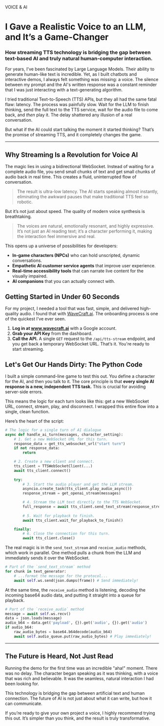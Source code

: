 VOICE & AI
# I Gave a Realistic Voice to an LLM, and It’s a Game-Changer
### How streaming TTS technology is bridging the gap between text-based AI and truly natural human-computer interaction.

For years, I've been fascinated by Large Language Models. Their ability to generate human-like text is incredible. Yet, as I built chatbots and interactive demos, I always felt something was missing: a voice. The silence between my prompt and the AI's written response was a constant reminder that I was just interacting with a text-generating algorithm.

I tried traditional Text-to-Speech (TTS) APIs, but they all had the same fatal flaw: latency. The process was painfully slow. Wait for the LLM to finish thinking, send the full text to the TTS service, wait for the audio file to come back, and *then* play it. The delay shattered any illusion of a real conversation.

But what if the AI could start talking the moment it started thinking? That’s the promise of streaming TTS, and it completely changes the game.

***

## Why Streaming Is a Revolution for Voice AI

The magic lies in using a bidirectional WebSocket. Instead of waiting for a complete audio file, you send small chunks of text and get small chunks of audio back in real time. This creates a fluid, uninterrupted flow of conversation.

> The result is ultra-low latency. The AI starts speaking almost instantly, eliminating the awkward pauses that make traditional TTS feel so robotic.

But it’s not just about speed. The quality of modern voice synthesis is breathtaking.

> The voices are natural, emotionally resonant, and highly expressive. It’s not just an AI reading text; it’s a character performing it, making the interaction feel immersive and real.

This opens up a universe of possibilities for developers:
*   **In-game characters (NPCs)** who can hold unscripted, dynamic conversations.
*   **Empathetic AI customer service agents** that improve user experience.
*   **Real-time accessibility tools** that can narrate live content for the visually impaired.
*   **AI companions** that you can actually connect with.

## Getting Started in Under 60 Seconds

For my project, I needed a tool that was fast, simple, and delivered high-quality audio. I found that with [WaveCraft.ai](https://www.wavecraft.ai). The onboarding process is one of the quickest I've ever seen.

1.  **Log in at www.wavecraft.ai** with a Google account.
2.  **Grab your API Key** from the dashboard.
3.  **Call the API.** A single `GET` request to the `/api/tts-stream` endpoint, and you get back a temporary WebSocket URL. That’s it. You're ready to start streaming.

## Let's Get Our Hands Dirty: The Python Code

I built a simple command-line game to test this out. You define a character for the AI, and then you talk to it. The core principle is that **every single AI response is a new, independent TTS task.** This is crucial for avoiding server-side errors.

This means the logic for each turn looks like this: get a new WebSocket URL, connect, stream, play, and disconnect. I wrapped this entire flow into a single, clean function.

Here’s the heart of the script:

```python
# The logic for a single turn of AI dialogue
async def handle_ai_turn(messages, character_setting):
    # 1. Get a new WebSocket URL for this turn.
    response_data = get_tts_websocket_url("start turn")
    if not response_data:
        return

    # 2. Create a new client and connect.
    tts_client = TTSWebSocketClient(...)
    await tts_client.connect()
    
    try:
        # 3. Start the audio player and get the LLM stream.
        asyncio.create_task(tts_client.play_audio_async())
        response_stream = get_openai_stream(messages)

        # 4. Stream the LLM text directly to the TTS WebSocket.
        full_response = await tts_client.send_text_stream(response_stream)
        
        # 5. Wait for playback to finish.
        await tts_client.wait_for_playback_to_finish()

    finally:
        # 6. Close the connection for this turn.
        await tts_client.close()
```

The real magic is in the `send_text_stream` and `receive_audio` methods, which work in parallel. One method pulls a chunk from the LLM and immediately sends it over the WebSocket.

```python
# Part of the `send_text_stream` method
for chunk in text_generator:
    # ...format the message for the protocol...
    await self.ws.send(json.dumps(frame)) # Send immediately!
```

At the same time, the `receive_audio` method is listening, decoding the incoming base64 audio data, and putting it straight into a queue for playback.

```python
# Part of the `receive_audio` method
message = await self.ws.recv()
data = json.loads(message)
audio_b64 = data.get('payload', {}).get('audio', {}).get('audio')
if audio_b64:
    raw_audio_bytes = base64.b64decode(audio_b64)
    await self.audio_queue.put(raw_audio_bytes) # Play immediately!
```
***

## The Future is Heard, Not Just Read

Running the demo for the first time was an incredible "aha!" moment. There was no delay. The character began speaking as it was thinking, with a voice that was rich and believable. It was the seamless, natural interaction I had been looking for.

This technology is bridging the gap between artificial text and human connection. The future of AI is not just about what it can write, but how it can communicate.

If you’re ready to give your own project a voice, I highly recommend trying this out. It’s simpler than you think, and the result is truly transformative. 
